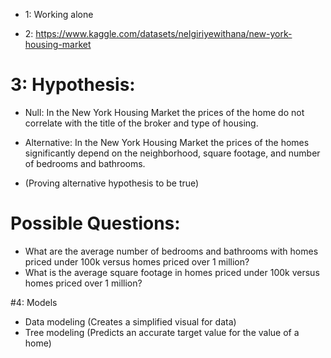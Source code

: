 - 1: Working alone

- 2: https://www.kaggle.com/datasets/nelgiriyewithana/new-york-housing-market

# 3: Hypothesis:

- Null: In the New York Housing Market the prices of the home do not correlate with the title of the broker and type of housing. 

- Alternative: In the New York Housing Market the prices of the homes significantly depend on the neighborhood, square footage, 
 and number of bedrooms and bathrooms. 

- (Proving alternative hypothesis to be true) 

# Possible Questions: 
- What are the average number of bedrooms and bathrooms with homes priced under 100k versus homes priced over 1 million? 
- What is the average square footage in homes priced under 100k versus homes priced over 1 million? 


#4: Models
 - Data modeling (Creates a simplified visual for data) 
 - Tree modeling (Predicts an accurate target value for the value of a home) 